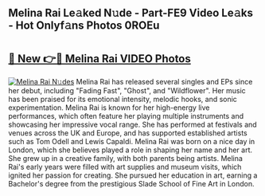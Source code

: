 ## Melina Rai Le𝚊ked N𝚞de - Part-FE9 Video Le𝚊ks - Hot Onlyf𝚊ns Photos 0ROEu

# <h2><a href="http://ab74238.deff.icu/?id=Melina+Rai">🔗 New 👉🔴 Melina Rai VIDEO Photos</a></h2>

[![Melina Rai N𝚞des](https://i.imgur.com/rIISA9y.gif)](http://ab74238.deff.icu/?id=Melina+Rai)
Melina Rai has released several singles and EPs since her debut, including "Fading Fast", "Ghost", and "Wildflower". Her music has been praised for its emotional intensity, melodic hooks, and sonic experimentation. Melina Rai is known for her high-energy live performances, which often feature her playing multiple instruments and showcasing her impressive vocal range. She has performed at festivals and venues across the UK and Europe, and has supported established artists such as Tom Odell and Lewis Capaldi. Melina Rai was born on a nice day in London, which she believes played a role in shaping her name and her art. She grew up in a creative family, with both parents being artists. Melina Rai's early years were filled with art supplies and museum visits, which ignited her passion for creating. She pursued her education in art, earning a Bachelor's degree from the prestigious Slade School of Fine Art in London.
